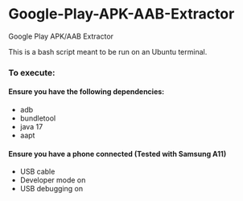 # Google-Play-APK-AAB-Extractor
Google Play APK/AAB Extractor

This is a bash script meant to be run on an Ubuntu terminal. 

### To execute:

#### Ensure you have the following dependencies:

- adb
- bundletool
- java 17
- aapt

#### Ensure you have a phone connected (Tested with Samsung A11)

- USB cable
- Developer mode on
- USB debugging on
